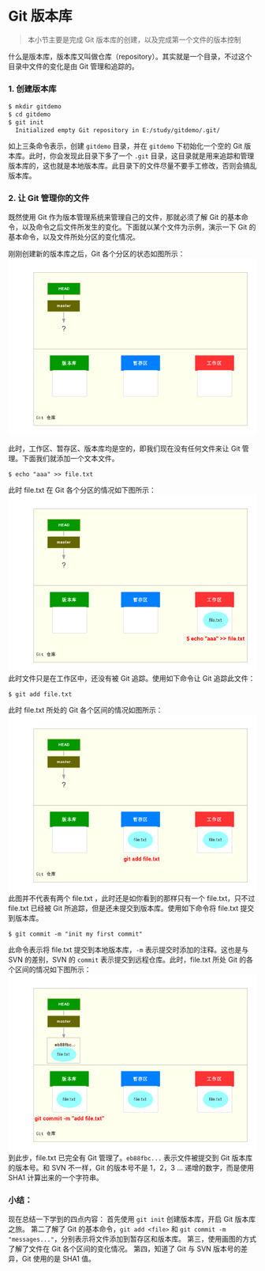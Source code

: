 # Git 版本库

> 本小节主要是完成 Git 版本库的创建，以及完成第一个文件的版本控制

什么是版本库，版本库又叫做仓库（repository）。其实就是一个目录，不过这个目录中文件的变化是由 Git 管理和追踪的。

### 1. 创建版本库

```git
$ mkdir gitdemo
$ cd gitdemo
$ git init
  Initialized empty Git repository in E:/study/gitdemo/.git/
```

如上三条命令表示，创建 `gitdemo` 目录，并在 `gitdemo` 下初始化一个空的 Git 版本库。此时，你会发现此目录下多了一个 `.git` 目录，这目录就是用来追踪和管理版本库的，这也就是本地版本库。此目录下的文件尽量不要手工修改，否则会搞乱版本库。

### 2. 让 Git 管理你的文件

既然使用 Git 作为版本管理系统来管理自己的文件，那就必须了解 Git 的基本命令，以及命令之后文件所发生的变化。下面就以某个文件为示例，演示一下 Git 的基本命令，以及文件所处分区的变化情况。

刚刚创建新的版本库之后，Git 各个分区的状态如图所示：
![初始仓库时的状态](./images/1.png)

此时，工作区、暂存区、版本库均是空的，即我们现在没有任何文件来让 Git 管理。下面我们就添加一个文本文件。

```shell
$ echo "aaa" >> file.txt
```

此时 file.txt 在 Git 各个分区的情况如下图所示：
![添加文件未到暂存区](./images/2.png)
此时文件只是在工作区中，还没有被 Git 追踪。使用如下命令让 Git 追踪此文件：

```git
$ git add file.txt
```

此时 file.txt 所处的 Git 各个区间的情况如图所示：
![添加文件未到暂存区](./images/3.png)
此图并不代表有两个 file.txt ，此时还是如你看到的那样只有一个 file.txt，只不过 file.txt 已经被 Git 所追踪，但是还未提交到版本库。使用如下命令将 file.txt 提交到版本库。

```git
$ git commit -m "init my first commit"
```

此命令表示将 file.txt 提交到本地版本库，`-m` 表示提交时添加的注释。这也是与 SVN 的差别，SVN 的 `commit` 表示提交到远程仓库。此时，file.txt 所处 Git 的各个区间的情况如下图所示：
![添加文件未到暂存区](./images/4.png)
到此步，file.txt 已完全有 Git 管理了。`eb88fbc...` 表示文件被提交到 Git 版本库的版本号。和 SVN 不一样，Git 的版本号不是 1，2，3 ... 递增的数字，而是使用 SHA1 计算出来的一个字符串。

### 小结：

现在总结一下学到的四点内容：
首先使用 `git init` 创建版本库，开启 Git 版本库之旅。
第二了解了 Git 的基本命令，`git add <file>` 和 `git commit -m "messages..."`，分别表示将文件添加到暂存区和版本库。
第三，使用画图的方式了解了文件在 Git 各个区间的变化情况。
第四，知道了 Git 与 SVN 版本号的差异，Git 使用的是 SHA1 值。